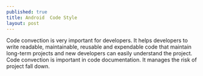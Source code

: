 ```yaml
---
published: true
title: Android  Code Style
layout: post
---
```

Code  convection is very important for developers. It helps developers to write readable, maintainable, reusable and expendable code that maintain long-term projects and new developers can easily understand  the  project. Code convection is important in code documentation. It manages the risk of project fall down. 